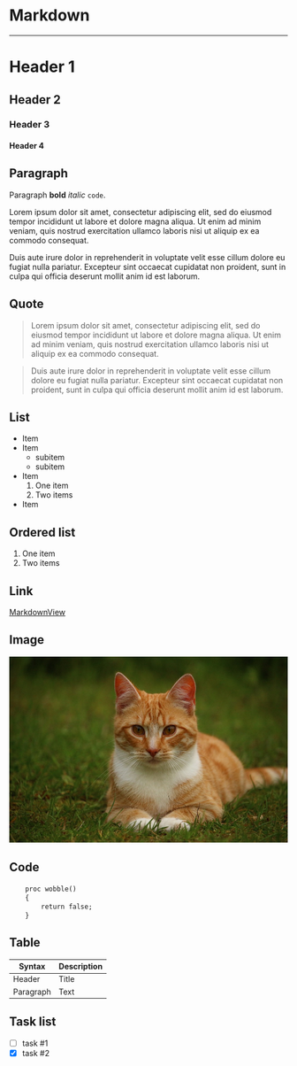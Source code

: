 # Markdown
---
# Header 1
## Header 2
### Header 3
#### Header 4

## Paragraph
Paragraph **bold** *italic* `code`.

Lorem ipsum dolor sit amet, consectetur adipiscing elit, sed do
eiusmod tempor incididunt ut labore et dolore magna aliqua. Ut enim ad
minim veniam, quis nostrud exercitation ullamco laboris nisi ut
aliquip ex ea commodo consequat.

Duis aute irure dolor in reprehenderit in voluptate velit esse cillum
dolore eu fugiat nulla pariatur. Excepteur sint occaecat cupidatat non
proident, sunt in culpa qui officia deserunt mollit anim id est
laborum.

## Quote
>Lorem ipsum dolor sit amet, consectetur adipiscing elit, sed do
eiusmod tempor incididunt ut labore et dolore magna aliqua. Ut enim ad
minim veniam, quis nostrud exercitation ullamco laboris nisi ut
aliquip ex ea commodo consequat.

>Duis aute irure dolor in reprehenderit in voluptate velit esse cillum
dolore eu fugiat nulla pariatur. Excepteur sint occaecat cupidatat non
proident, sunt in culpa qui officia deserunt mollit anim id est
laborum.

## List
* Item
* Item
  + subitem
  + subitem
* Item
  1. One item
  2. Two items
* Item

## Ordered list
1. One item
2. Two items

## Link
[MarkdownView](https://github.com/billthefarmer/MarkdownView)

## Image
![cat](cat.jpg)

## Code
```
    proc wobble()
    {
        return false;
    }
```

## Table
| Syntax | Description |
| --- | --- |
| Header | Title |
| Paragraph | Text |

## Task list
- [ ] task #1
- [x] task #2

